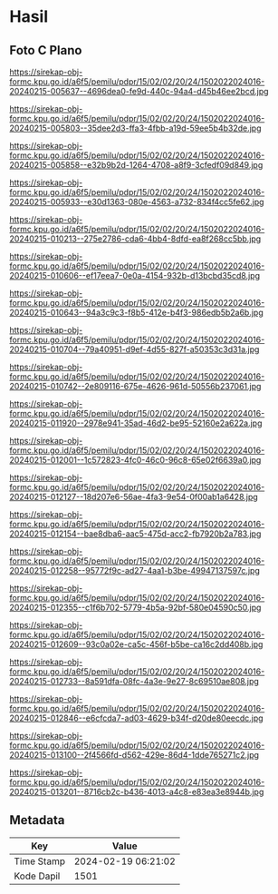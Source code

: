 # Hasil

## Foto C Plano

https://sirekap-obj-formc.kpu.go.id/a6f5/pemilu/pdpr/15/02/02/20/24/1502022024016-20240215-005637--4696dea0-fe9d-440c-94a4-d45b46ee2bcd.jpg

https://sirekap-obj-formc.kpu.go.id/a6f5/pemilu/pdpr/15/02/02/20/24/1502022024016-20240215-005803--35dee2d3-ffa3-4fbb-a19d-59ee5b4b32de.jpg

https://sirekap-obj-formc.kpu.go.id/a6f5/pemilu/pdpr/15/02/02/20/24/1502022024016-20240215-005858--e32b9b2d-1264-4708-a8f9-3cfedf09d849.jpg

https://sirekap-obj-formc.kpu.go.id/a6f5/pemilu/pdpr/15/02/02/20/24/1502022024016-20240215-005933--e30d1363-080e-4563-a732-834f4cc5fe62.jpg

https://sirekap-obj-formc.kpu.go.id/a6f5/pemilu/pdpr/15/02/02/20/24/1502022024016-20240215-010213--275e2786-cda6-4bb4-8dfd-ea8f268cc5bb.jpg

https://sirekap-obj-formc.kpu.go.id/a6f5/pemilu/pdpr/15/02/02/20/24/1502022024016-20240215-010606--ef17eea7-0e0a-4154-932b-d13bcbd35cd8.jpg

https://sirekap-obj-formc.kpu.go.id/a6f5/pemilu/pdpr/15/02/02/20/24/1502022024016-20240215-010643--94a3c9c3-f8b5-412e-b4f3-986edb5b2a6b.jpg

https://sirekap-obj-formc.kpu.go.id/a6f5/pemilu/pdpr/15/02/02/20/24/1502022024016-20240215-010704--79a40951-d9ef-4d55-827f-a50353c3d31a.jpg

https://sirekap-obj-formc.kpu.go.id/a6f5/pemilu/pdpr/15/02/02/20/24/1502022024016-20240215-010742--2e809116-675e-4626-961d-50556b237061.jpg

https://sirekap-obj-formc.kpu.go.id/a6f5/pemilu/pdpr/15/02/02/20/24/1502022024016-20240215-011920--2978e941-35ad-46d2-be95-52160e2a622a.jpg

https://sirekap-obj-formc.kpu.go.id/a6f5/pemilu/pdpr/15/02/02/20/24/1502022024016-20240215-012001--1c572823-4fc0-46c0-96c8-65e02f6639a0.jpg

https://sirekap-obj-formc.kpu.go.id/a6f5/pemilu/pdpr/15/02/02/20/24/1502022024016-20240215-012127--18d207e6-56ae-4fa3-9e54-0f00ab1a6428.jpg

https://sirekap-obj-formc.kpu.go.id/a6f5/pemilu/pdpr/15/02/02/20/24/1502022024016-20240215-012154--bae8dba6-aac5-475d-acc2-fb7920b2a783.jpg

https://sirekap-obj-formc.kpu.go.id/a6f5/pemilu/pdpr/15/02/02/20/24/1502022024016-20240215-012258--95772f9c-ad27-4aa1-b3be-49947137597c.jpg

https://sirekap-obj-formc.kpu.go.id/a6f5/pemilu/pdpr/15/02/02/20/24/1502022024016-20240215-012355--c1f6b702-5779-4b5a-92bf-580e04590c50.jpg

https://sirekap-obj-formc.kpu.go.id/a6f5/pemilu/pdpr/15/02/02/20/24/1502022024016-20240215-012609--93c0a02e-ca5c-456f-b5be-ca16c2dd408b.jpg

https://sirekap-obj-formc.kpu.go.id/a6f5/pemilu/pdpr/15/02/02/20/24/1502022024016-20240215-012733--8a591dfa-08fc-4a3e-9e27-8c69510ae808.jpg

https://sirekap-obj-formc.kpu.go.id/a6f5/pemilu/pdpr/15/02/02/20/24/1502022024016-20240215-012846--e6cfcda7-ad03-4629-b34f-d20de80eecdc.jpg

https://sirekap-obj-formc.kpu.go.id/a6f5/pemilu/pdpr/15/02/02/20/24/1502022024016-20240215-013100--2f4566fd-d562-429e-86d4-1dde765271c2.jpg

https://sirekap-obj-formc.kpu.go.id/a6f5/pemilu/pdpr/15/02/02/20/24/1502022024016-20240215-013201--8716cb2c-b436-4013-a4c8-e83ea3e8944b.jpg


## Metadata

| Key        | Value               |
| ---------- | ------------------- |
| Time Stamp | 2024-02-19 06:21:02 |
| Kode Dapil | 1501                |



